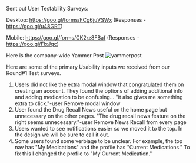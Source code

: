 Sent out User Testability Surveys:

Desktop:  https://goo.gl/forms/FCg6juVSWx (Responses - https://goo.gl/u48GRT)

Mobile:  https://goo.gl/forms/CK2rz8FBaf (Responses - https://goo.gl/FlxJqc)

Here is the company-wide Yammer Post
![yammerpost](https://cloud.githubusercontent.com/assets/823055/8286445/9e70ef48-18d7-11e5-8d61-434413c32288.PNG)

Here are some of the primary Usability inputs we received from our Round#1 Test surveys.

1. Users did not like the extra modal window that congratulated them on creating an account. They found the options of adding additional info and adding medication to be confusing... "it also gives me something extra to click."-user  Remove modal window
2. User found the Drug Recall News useful on the home page but unnecessary on the other pages. "The drug recall news feature on the right seems unnecessary."-user Remove News Recall from every page
3. Users wanted to see notifications easier so we moved it to the top. In the design we will be sure to call it out.
4. Some users found some verbiage to be unclear. For example, the top nav has "My Medications" and the profile has "Current Medications." To fix this I changed the profile to "My Current Medication."
